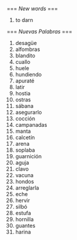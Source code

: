 === *New words* ===

1. to darn

=== *Nuevas Palabras* ===

1. desagüe
2. alfombras
3. blandito
4. cuallo
5. huele
6. hundiendo
7. apuraté
8. latir
9. hostia
10. ostras
11. sábana
12. asegurarlo
13. cocción
14. campanadas
15. manta
16. calcetín
17. arena
18. soplaba
19. guarnición
20. aguja
21. clavo
22. vacuna
23. hondos
24. arreglarla
25. eche
26. hervir
27. silbó
28. estufa
29. hornilla
30. guantes
31. harina
